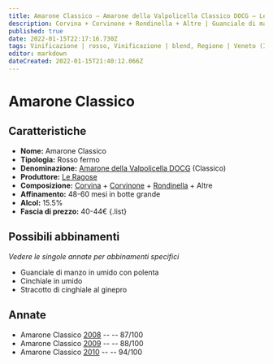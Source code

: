 ```yaml
---
title: Amarone Classico – Amarone della Valpolicella Classico DOCG – Le Ragose – Veneto (IT) – 40-44€ – 3★-4★
description: Corvina + Corvinone + Rondinella + Altre | Guanciale di manzo in umido con polenta – Cinchiale in umido – Stracotto di cinghiale al ginepro
published: true
date: 2022-01-15T22:17:16.730Z
tags: Vinificazione | rosso, Vinificazione | blend, Regione | Veneto (IT), Vinificazione | fermo, Vitigni | Corvina, Vitigni | Rondinella, Vitigni | Corvinone, Prezzi | 40-44€, Valutazioni | 4 stelle, Alimento | manzo, Alimento | cinghiale, Aromatizzazione | con polenta, Aromatizzazione | al ginepro, Cottura | in umido, Cottura | stracotto 
editor: markdown
dateCreated: 2022-01-15T21:40:12.066Z
---
```


# Amarone Classico

## Caratteristiche
- **Nome:** Amarone Classico
- **Tipologia:** Rosso fermo
- **Denominazione:** [Amarone della Valpolicella DOCG](/denominazioni/Italia/Veneto/DOCG/Amarone-della-Valpolicella) (Classico)
- **Produttore:** [Le Ragose](/produttori/Italia/Veneto/Le-Ragose) 
- **Composizione:** [Corvina](/vitigni/Italia/bacca-nera/corvina) + [Corvinone](/vitigni/Italia/bacca-nera/corvinone) + [Rondinella](/vitigni/Italia/bacca-nera/rondinella) + Altre
- **Affinamento:** 48-60 mesi in botte grande
- **Alcol:** 15.5%
- **Fascia di prezzo:** 40-44€
{.list}

## Possibili abbinamenti
*Vedere le singole annate per abbinamenti specifici*

- Guanciale di manzo in umido con polenta
- Cinchiale in umido
- Stracotto di cinghiale al ginepro

## Annate
- Amarone Classico [2008](vini/Italia/Veneto/Le-Ragose/Amarone-Classico/2008) -- <span class="star-3"></span> -- 87/100
- Amarone Classico [2009](vini/Italia/Veneto/Le-Ragose/Amarone-Classico/2009) -- <span class="star-3"></span> -- 88/100
- Amarone Classico [2010](vini/Italia/Veneto/Le-Ragose/Amarone-Classico/2010) -- <span class="star-5"></span> -- 94/100